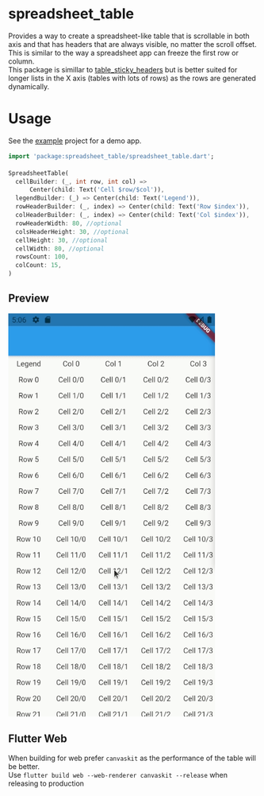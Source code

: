 # spreadsheet_table

Provides a way to create a spreadsheet-like table that is scrollable in both axis and that has headers that are always visible, no matter the scroll offset. This is similar to the way a spreadsheet app can freeze the first row or column.  
This package is simillar to [table_sticky_headers](https://pub.dev/packages/table_sticky_headers) but is better suited for longer lists in the X axis (tables with lots of rows) as the rows are generated dynamically.

# Usage
See the [example](https://github.com/fourman-alex/spreadsheet_table/tree/master/example) project for a demo app.
```dart
import 'package:spreadsheet_table/spreadsheet_table.dart';

SpreadsheetTable(
  cellBuilder: (_, int row, int col) =>
      Center(child: Text('Cell $row/$col')),
  legendBuilder: (_) => Center(child: Text('Legend')),
  rowHeaderBuilder: (_, index) => Center(child: Text('Row $index')),
  colHeaderBuilder: (_, index) => Center(child: Text('Col $index')),
  rowHeaderWidth: 80, //optional
  colsHeaderHeight: 30, //optional
  cellHeight: 30, //optional
  cellWidth: 80, //optional
  rowsCount: 100,
  colCount: 15,
)
```

## Preview
![preview](preview.gif)

## Flutter Web
When building for web prefer `canvaskit` as the performance of the table will be better.  
Use `flutter build web --web-renderer canvaskit --release` when releasing to production 
